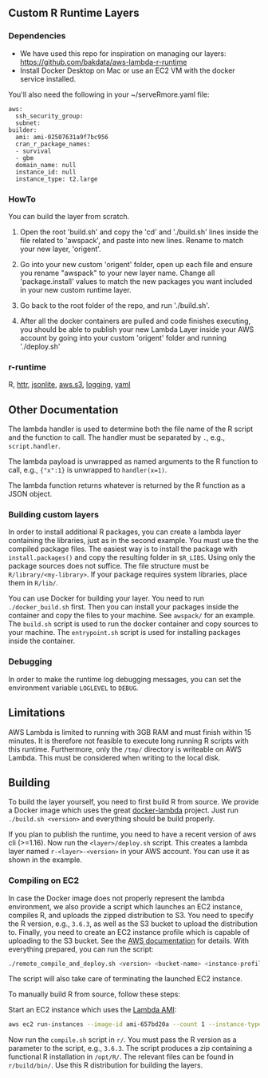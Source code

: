 ## Custom R Runtime Layers

### Dependencies

* We have used this repo for inspiration on managing our layers: https://github.com/bakdata/aws-lambda-r-runtime
* Install Docker Desktop on Mac or use an EC2 VM with the docker service installed.

You'll also need the following in your ~/serveRmore.yaml file:
```
aws:
  ssh_security_group:
  subnet:
builder:
  ami: ami-02507631a9f7bc956
  cran_r_package_names:
  - survival
  - gbm
  domain_name: null
  instance_id: null
  instance_type: t2.large
```

### HowTo

You can build the layer from scratch.  

1. Open the root 'build.sh' and copy the 'cd' and './build.sh' lines inside the file related to 'awspack', and paste into new lines.  Rename to match your new layer, 'origent'.

2. Go into your new custom 'origent' folder, open up each file and ensure you rename "awspack" to your new layer name. Change all 'package.install' values to match the new packages you want included in your new custom runtime layer.

3. Go back to the root folder of the repo, and run './build.sh'.

4. After all the docker containers are pulled and code finishes executing, you should be able to publish your new Lambda Layer inside your AWS account by going into your custom 'origent' folder and running './deploy.sh'

### r-runtime

R,
[httr](https://cran.r-project.org/package=httr),
[jsonlite](https://cran.r-project.org/package=jsonlite),
[aws.s3](https://cran.r-project.org/package=aws.s3),
[logging](https://cran.r-project.org/package=logging),
[yaml](https://cran.r-project.org/package=yaml)

## Other Documentation

The lambda handler is used to determine both the file name of the R script and the function to call.
The handler must be separated by `.`, e.g., `script.handler`.

The lambda payload is unwrapped as named arguments to the R function to call, e.g., `{"x":1}` is unwrapped to `handler(x=1)`.

The lambda function returns whatever is returned by the R function as a JSON object.

### Building custom layers

In order to install additional R packages, you can create a lambda layer containing the libraries, just as in the second example.
You must use the the compiled package files.
The easiest way is to install the package with `install.packages()` and copy the resulting folder in `$R_LIBS`.
Using only the package sources does not suffice.
The file structure must be `R/library/<my-library>`.
If your package requires system libraries, place them in `R/lib/`.

You can use Docker for building your layer.
You need to run `./docker_build.sh` first.
Then you can install your packages inside the container and copy the files to your machine.
See `awspack/` for an example.
The `build.sh` script is used to run the docker container and copy sources to your machine.
The `entrypoint.sh` script is used for installing packages inside the container.

### Debugging

In order to make the runtime log debugging messages, you can set the environment variable `LOGLEVEL` to `DEBUG`.

## Limitations

AWS Lambda is limited to running with 3GB RAM and must finish within 15 minutes.
It is therefore not feasible to execute long running R scripts with this runtime.
Furthermore, only the `/tmp/` directory is writeable on AWS Lambda.
This must be considered when writing to the local disk.


## Building

To build the layer yourself, you need to first build R from source.
We provide a Docker image which uses the great [docker-lambda](https://github.com/lambci/docker-lambda) project.
Just run `./build.sh <version>` and everything should be build properly.

If you plan to publish the runtime, you need to have a recent version of aws cli (>=1.16).
Now run the `<layer>/deploy.sh` script.
This creates a lambda layer named `r-<layer>-<version>` in your AWS account.
You can use it as shown in the example.

### Compiling on EC2

In case the Docker image does not properly represent the lambda environment,
we also provide a script which launches an EC2 instance, compiles R, and uploads the zipped distribution to S3.
You need to specify the R version, e.g., `3.6.3`, as well as the S3 bucket to upload the distribution to.
Finally, you need to create an EC2 instance profile which is capable of uploading to the S3 bucket.
See the [AWS documentation](https://docs.aws.amazon.com/AWSEC2/latest/UserGuide/iam-roles-for-amazon-ec2.html#create-iam-role) for details.
With everything prepared, you can run the script:
```bash
./remote_compile_and_deploy.sh <version> <bucket-name> <instance-profile>
```
The script will also take care of terminating the launched EC2 instance.

To manually build R from source, follow these steps:

Start an EC2 instance which uses the [Lambda AMI](https://console.aws.amazon.com/ec2/v2/home#Images:visibility=public-images;search=amzn-ami-hvm-2017.03.1.20170812-x86_64-gp2):
```bash
aws ec2 run-instances --image-id ami-657bd20a --count 1 --instance-type t2.medium --key-name <my-key-pair>
```
Now run the `compile.sh` script in `r/`.
You must pass the R version as a parameter to the script, e.g., `3.6.3`.
The script produces a zip containing a functional R installation in `/opt/R/`.
The relevant files can be found in `r/build/bin/`.
Use this R distribution for building the layers.
